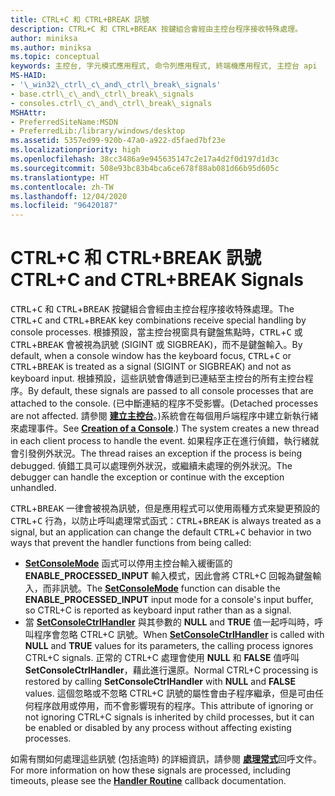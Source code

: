 ```yaml
---
title: CTRL+C 和 CTRL+BREAK 訊號
description: CTRL+C 和 CTRL+BREAK 按鍵組合會經由主控台程序接收特殊處理。
author: miniksa
ms.author: miniksa
ms.topic: conceptual
keywords: 主控台, 字元模式應用程式, 命令列應用程式, 終端機應用程式, 主控台 api
MS-HAID:
- '\_win32\_ctrl\_c\_and\_ctrl\_break\_signals'
- base.ctrl\_c\_and\_ctrl\_break\_signals
- consoles.ctrl\_c\_and\_ctrl\_break\_signals
MSHAttr:
- PreferredSiteName:MSDN
- PreferredLib:/library/windows/desktop
ms.assetid: 5357ed99-920b-47a0-a922-d5faed7bf23e
ms.localizationpriority: high
ms.openlocfilehash: 38cc3486a9e945635147c2e17a4d2f0d197d1d3c
ms.sourcegitcommit: 508e93bc83b4bca6ce678f88ab081d66b95d605c
ms.translationtype: HT
ms.contentlocale: zh-TW
ms.lasthandoff: 12/04/2020
ms.locfileid: "96420187"
---
```

# <a name="ctrlc-and-ctrlbreak-signals"></a><span data-ttu-id="48078-104">CTRL+C 和 CTRL+BREAK 訊號</span><span class="sxs-lookup"><span data-stu-id="48078-104">CTRL+C and CTRL+BREAK Signals</span></span>

<span data-ttu-id="48078-105"><kbd>CTRL</kbd>+<kbd>C</kbd> 和 <kbd>CTRL</kbd>+<kbd>BREAK</kbd> 按鍵組合會經由主控台程序接收特殊處理。</span><span class="sxs-lookup"><span data-stu-id="48078-105">The <kbd>CTRL</kbd>+<kbd>C</kbd> and <kbd>CTRL</kbd>+<kbd>BREAK</kbd> key combinations receive special handling by console processes.</span></span> <span data-ttu-id="48078-106">根據預設，當主控台視窗具有鍵盤焦點時，<kbd>CTRL</kbd>+<kbd>C</kbd> 或 <kbd>CTRL</kbd>+<kbd>BREAK</kbd> 會被視為訊號 (SIGINT 或 SIGBREAK)，而不是鍵盤輸入。</span><span class="sxs-lookup"><span data-stu-id="48078-106">By default, when a console window has the keyboard focus, <kbd>CTRL</kbd>+<kbd>C</kbd> or <kbd>CTRL</kbd>+<kbd>BREAK</kbd> is treated as a signal (SIGINT or SIGBREAK) and not as keyboard input.</span></span> <span data-ttu-id="48078-107">根據預設，這些訊號會傳遞到已連結至主控台的所有主控台程序。</span><span class="sxs-lookup"><span data-stu-id="48078-107">By default, these signals are passed to all console processes that are attached to the console.</span></span> <span data-ttu-id="48078-108">(已中斷連結的程序不受影響。</span><span class="sxs-lookup"><span data-stu-id="48078-108">(Detached processes are not affected.</span></span> <span data-ttu-id="48078-109">請參閱 [**建立主控台**](creation-of-a-console.md)。)系統會在每個用戶端程序中建立新執行緒來處理事件。</span><span class="sxs-lookup"><span data-stu-id="48078-109">See [**Creation of a Console**](creation-of-a-console.md).) The system creates a new thread in each client process to handle the event.</span></span> <span data-ttu-id="48078-110">如果程序正在進行偵錯，執行緒就會引發例外狀況。</span><span class="sxs-lookup"><span data-stu-id="48078-110">The thread raises an exception if the process is being debugged.</span></span> <span data-ttu-id="48078-111">偵錯工具可以處理例外狀況，或繼續未處理的例外狀況。</span><span class="sxs-lookup"><span data-stu-id="48078-111">The debugger can handle the exception or continue with the exception unhandled.</span></span>

<span data-ttu-id="48078-112"><kbd>CTRL</kbd>+<kbd>BREAK</kbd> 一律會被視為訊號，但是應用程式可以使用兩種方式來變更預設的 <kbd>CTRL</kbd>+<kbd>C</kbd> 行為，以防止呼叫處理常式函式：</span><span class="sxs-lookup"><span data-stu-id="48078-112"><kbd>CTRL</kbd>+<kbd>BREAK</kbd> is always treated as a signal, but an application can change the default <kbd>CTRL</kbd>+<kbd>C</kbd> behavior in two ways that prevent the handler functions from being called:</span></span>

- <span data-ttu-id="48078-113">[**SetConsoleMode**](setconsolemode.md) 函式可以停用主控台輸入緩衝區的 **ENABLE\_PROCESSED\_INPUT** 輸入模式，因此會將 CTRL+C 回報為鍵盤輸入，而非訊號。</span><span class="sxs-lookup"><span data-stu-id="48078-113">The [**SetConsoleMode**](setconsolemode.md) function can disable the **ENABLE\_PROCESSED\_INPUT** input mode for a console's input buffer, so CTRL+C is reported as keyboard input rather than as a signal.</span></span>
- <span data-ttu-id="48078-114">當 [**SetConsoleCtrlHandler**](setconsolectrlhandler.md) 與其參數的 **NULL** and **TRUE** 值一起呼叫時，呼叫程序會忽略 CTRL+C 訊號。</span><span class="sxs-lookup"><span data-stu-id="48078-114">When [**SetConsoleCtrlHandler**](setconsolectrlhandler.md) is called with **NULL** and **TRUE** values for its parameters, the calling process ignores CTRL+C signals.</span></span> <span data-ttu-id="48078-115">正常的 CTRL+C 處理會使用 **NULL** 和 **FALSE** 值呼叫 **SetConsoleCtrlHandler**，藉此進行還原。</span><span class="sxs-lookup"><span data-stu-id="48078-115">Normal CTRL+C processing is restored by calling **SetConsoleCtrlHandler** with **NULL** and **FALSE** values.</span></span> <span data-ttu-id="48078-116">這個忽略或不忽略 CTRL+C 訊號的屬性會由子程序繼承，但是可由任何程序啟用或停用，而不會影響現有的程序。</span><span class="sxs-lookup"><span data-stu-id="48078-116">This attribute of ignoring or not ignoring CTRL+C signals is inherited by child processes, but it can be enabled or disabled by any process without affecting existing processes.</span></span>

<span data-ttu-id="48078-117">如需有關如何處理這些訊號 (包括逾時) 的詳細資訊，請參閱 [**處理常式**](handlerroutine.md)回呼文件。</span><span class="sxs-lookup"><span data-stu-id="48078-117">For more information on how these signals are processed, including timeouts, please see the [**Handler Routine**](handlerroutine.md) callback documentation.</span></span>

